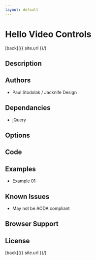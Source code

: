 ```yaml
---
layout: default
---
```


# Hello Video Controls
[back]({{ site.url }}/)

## Description

## Authors
- Paul Stodolak / Jacknife Design

## Dependancies
- jQuery

## Options

## Code

## Examples
- [Example 01](examples/01)

## Known Issues
- May not be AODA compliant

## Browser Support

## License

[back]({{ site.url }}/)